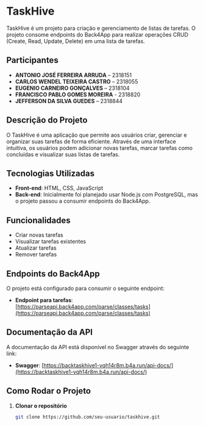 # TaskHive

TaskHive é um projeto para criação e gerenciamento de listas de tarefas. O projeto consome endpoints do Back4App para realizar operações CRUD (Create, Read, Update, Delete) em uma lista de tarefas.

## Participantes

- **ANTONIO JOSÉ FERREIRA ARRUDA** – 2318151
- **CARLOS WENDEL TEIXEIRA CASTRO** – 2318055
- **EUGENIO CARNEIRO GONÇALVES** – 2318104
- **FRANCISCO PABLO GOMES MOREIRA** - 2318820
- **JEFFERSON DA SILVA GUEDES** – 2318844

## Descrição do Projeto

O TaskHive é uma aplicação que permite aos usuários criar, gerenciar e organizar suas tarefas de forma eficiente. Através de uma interface intuitiva, os usuários podem adicionar novas tarefas, marcar tarefas como concluídas e visualizar suas listas de tarefas.

## Tecnologias Utilizadas

- **Front-end**: HTML, CSS, JavaScript
- **Back-end**: Inicialmente foi planejado usar Node.js com PostgreSQL, mas o projeto passou a consumir endpoints do Back4App.

## Funcionalidades

- Criar novas tarefas
- Visualizar tarefas existentes
- Atualizar tarefas
- Remover tarefas

## Endpoints do Back4App

O projeto está configurado para consumir o seguinte endpoint:

- **Endpoint para tarefas**: [https://parseapi.back4app.com/parse/classes/tasks](https://parseapi.back4app.com/parse/classes/tasks)

## Documentação da API

A documentação da API está disponível no Swagger através do seguinte link:

- **Swagger**: [https://backtaskhive1-vqh14r8m.b4a.run/api-docs/](https://backtaskhive1-vqh14r8m.b4a.run/api-docs/)

## Como Rodar o Projeto

1. **Clonar o repositório**

   ```bash
   git clone https://github.com/seu-usuario/taskhive.git
